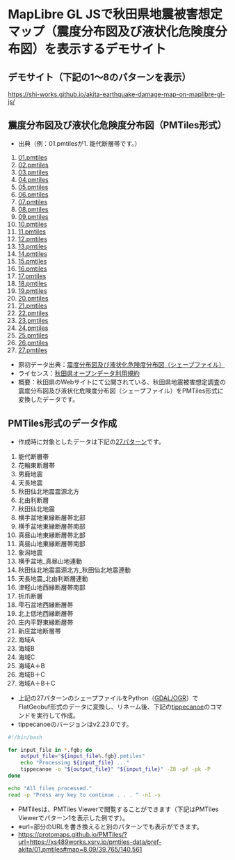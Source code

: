 # MapLibre GL JSで秋田県地震被害想定マップ（震度分布図及び液状化危険度分布図）を表示するデモサイト
## デモサイト（下記の1～8のパターンを表示）
https://shi-works.github.io/akita-earthquake-damage-map-on-maplibre-gl-js/

## 震度分布図及び液状化危険度分布図（PMTiles形式）
- 出典（例：01.pmtilesが1. 能代断層帯です。）
1. [01.pmtiles](https://xs489works.xsrv.jp/pmtiles-data/pref-akita/01.pmtiles)
2. [02.pmtiles](https://xs489works.xsrv.jp/pmtiles-data/pref-akita/02.pmtiles)
3. [03.pmtiles](https://xs489works.xsrv.jp/pmtiles-data/pref-akita/03.pmtiles)
4. [04.pmtiles](https://xs489works.xsrv.jp/pmtiles-data/pref-akita/04.pmtiles)
5. [05.pmtiles](https://xs489works.xsrv.jp/pmtiles-data/pref-akita/05.pmtiles)
6. [06.pmtiles](https://xs489works.xsrv.jp/pmtiles-data/pref-akita/06.pmtiles)
7. [07.pmtiles](https://xs489works.xsrv.jp/pmtiles-data/pref-akita/07.pmtiles)
8. [08.pmtiles](https://xs489works.xsrv.jp/pmtiles-data/pref-akita/08.pmtiles)
9. [09.pmtiles](https://xs489works.xsrv.jp/pmtiles-data/pref-akita/09.pmtiles)
10. [10.pmtiles](https://xs489works.xsrv.jp/pmtiles-data/pref-akita/10.pmtiles)
11. [11.pmtiles](https://xs489works.xsrv.jp/pmtiles-data/pref-akita/11.pmtiles)
12. [12.pmtiles](https://xs489works.xsrv.jp/pmtiles-data/pref-akita/12.pmtiles)
13. [13.pmtiles](https://xs489works.xsrv.jp/pmtiles-data/pref-akita/13.pmtiles)
14. [14.pmtiles](https://xs489works.xsrv.jp/pmtiles-data/pref-akita/14.pmtiles)
15. [15.pmtiles](https://xs489works.xsrv.jp/pmtiles-data/pref-akita/15.pmtiles)
16. [16.pmtiles](https://xs489works.xsrv.jp/pmtiles-data/pref-akita/16.pmtiles)
17. [17.pmtiles](https://xs489works.xsrv.jp/pmtiles-data/pref-akita/17.pmtiles)
18. [18.pmtiles](https://xs489works.xsrv.jp/pmtiles-data/pref-akita/18.pmtiles)
19. [19.pmtiles](https://xs489works.xsrv.jp/pmtiles-data/pref-akita/19.pmtiles)
20. [20.pmtiles](https://xs489works.xsrv.jp/pmtiles-data/pref-akita/20.pmtiles)
21. [21.pmtiles](https://xs489works.xsrv.jp/pmtiles-data/pref-akita/21.pmtiles)
22. [22.pmtiles](https://xs489works.xsrv.jp/pmtiles-data/pref-akita/22.pmtiles)
23. [23.pmtiles](https://xs489works.xsrv.jp/pmtiles-data/pref-akita/23.pmtiles)
24. [24.pmtiles](https://xs489works.xsrv.jp/pmtiles-data/pref-akita/24.pmtiles)
25. [25.pmtiles](https://xs489works.xsrv.jp/pmtiles-data/pref-akita/25.pmtiles)
26. [26.pmtiles](https://xs489works.xsrv.jp/pmtiles-data/pref-akita/26.pmtiles)
27. [27.pmtiles](https://xs489works.xsrv.jp/pmtiles-data/pref-akita/27.pmtiles)

- 原初データ出典：[震度分布図及び液状化危険度分布図（シェープファイル）](https://www.pref.akita.lg.jp/pages/archive/7470)
- ライセンス：[秋田県オープンデータ利用規約](https://www.pref.akita.lg.jp/pages/archive/36756)
- 概要：秋田県のWebサイトにて公開されている、秋田県地震被害想定調査の震度分布図及び液状化危険度分布図（シェープファイル）をPMTiles形式に変換したデータです。

## PMTiles形式のデータ作成
- 作成時に対象としたデータは下記の[27パターン](https://www.pref.akita.lg.jp/pages/archive/53937)です。
1. 能代断層帯
2. 花輪東断層帯
3. 男鹿地震
4. 天長地震
5. 秋田仙北地震震源北方
6. 北由利断層
7. 秋田仙北地震
8. 横手盆地東縁断層帯北部
9. 横手盆地東縁断層帯南部
10. 真昼山地東縁断層帯北部
11. 真昼山地東縁断層帯南部
12. 象潟地震
13. 横手盆地_真昼山地連動
14. 秋田仙北地震震源北方_秋田仙北地震連動
15. 天長地震_北由利断層連動
16. 津軽山地西縁断層帯南部
17. 折爪断層
18. 雫石盆地西縁断層帯
19. 北上低地西縁断層帯
20. 庄内平野東縁断層帯
21. 新庄盆地断層帯
22. 海域A
23. 海域B
24. 海域C
25. 海域A＋B
26. 海域B＋C
27. 海域A＋B＋C

- 上記の27パターンのシェープファイルをPython（[GDAL/OGR](https://live.osgeo.org/ja/overview/gdal_overview.html)）でFlatGeobuf形式のデータに変換し、リネーム後、下記の[tippecanoe](https://github.com/felt/tippecanoe)のコマンドを実行して作成。
- tippecanoeのバージョンはv2.23.0です。
```sh:process_fgb_files.sh
#!/bin/bash

for input_file in *.fgb; do
    output_file="${input_file%.fgb}.pmtiles"
    echo "Processing ${input_file} ..."
    tippecanoe -o "${output_file}" "${input_file}" -Z8 -pf -pk -P 
done

echo "All files processed."
read -p "Press any key to continue . . . " -n1 -s
```

- PMTilesは、PMTiles Viewerで閲覧することができます（下記はPMTiles Viewerでパターン1を表示した例です）。
- ※url=部分のURLを書き換えると別のパターンでも表示ができます。
- https://protomaps.github.io/PMTiles/?url=https://xs489works.xsrv.jp/pmtiles-data/pref-akita/01.pmtiles#map=8.09/39.765/140.561
